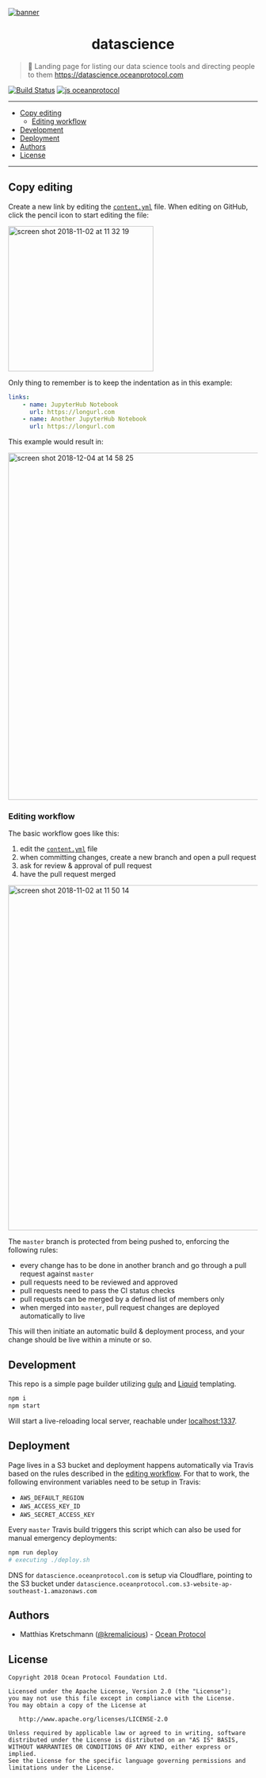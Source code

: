 [![banner](https://raw.githubusercontent.com/oceanprotocol/art/master/github/repo-banner%402x.png)](https://oceanprotocol.com)

<h1 align="center">datascience</h1>

> 🦞 Landing page for listing our data science tools and directing people to them
> https://datascience.oceanprotocol.com

[![Build Status](https://travis-ci.com/oceanprotocol/datascience.svg?token=3psqw6c8KMDqfdGQ2x6d&branch=master)](https://travis-ci.com/oceanprotocol/datascience)
[![js oceanprotocol](https://img.shields.io/badge/js-oceanprotocol-7b1173.svg)](https://github.com/oceanprotocol/eslint-config-oceanprotocol)

---

- [Copy editing](#copy-editing)
    - [Editing workflow](#editing-workflow)
- [Development](#development)
- [Deployment](#deployment)
- [Authors](#authors)
- [License](#license)

---

## Copy editing

Create a new link by editing the [`content.yml`](content.yml) file. When editing on GitHub, click the pencil icon to start editing the file:

<img width="293" alt="screen shot 2018-11-02 at 11 32 19" src="https://user-images.githubusercontent.com/90316/47910420-15142280-de93-11e8-8ab8-b8616abb7e60.png">

Only thing to remember is to keep the indentation as in this example:

```yaml
links:
    - name: JupyterHub Notebook
      url: https://longurl.com
    - name: Another JupyterHub Notebook
      url: https://longurl.com
```

This example would result in:

<img width="700" alt="screen shot 2018-12-04 at 14 58 25" src="https://user-images.githubusercontent.com/90316/49446699-152a7980-f7d5-11e8-8945-959f2e05e90b.png">


### Editing workflow

The basic workflow goes like this:

1. edit the [`content.yml`](content.yml) file
2. when committing changes, create a new branch and open a pull request
3. ask for review & approval of pull request
4. have the pull request merged

<img width="696" alt="screen shot 2018-11-02 at 11 50 14" src="https://user-images.githubusercontent.com/90316/47911346-7dfc9a00-de95-11e8-9414-71fe63b1577b.png">

The `master` branch is protected from being pushed to, enforcing the following rules:

-   every change has to be done in another branch and go through a pull request against `master`
-   pull requests need to be reviewed and approved
-   pull requests need to pass the CI status checks
-   pull requests can be merged by a defined list of members only
-   when merged into `master`, pull request changes are deployed automatically to live

This will then initiate an automatic build & deployment process, and your change should be live within a minute or so.

## Development

This repo is a simple page builder utilizing [gulp](https://gulpjs.com) and [Liquid](https://shopify.github.io/liquid/) templating.

```bash
npm i
npm start
```

Will start a live-reloading local server, reachable under [localhost:1337](http://localhost:1337).

## Deployment

Page lives in a S3 bucket and deployment happens automatically via Travis based on the rules described in the [editing workflow](#editing-workflow). For that to work, the following environment variables need to be setup in Travis:

-   `AWS_DEFAULT_REGION`
-   `AWS_ACCESS_KEY_ID`
-   `AWS_SECRET_ACCESS_KEY`

Every `master` Travis build triggers this script which can also be used for manual emergency deployments:

```bash
npm run deploy
# executing ./deploy.sh
```

DNS for `datascience.oceanprotocol.com` is setup via Cloudflare, pointing to the S3 bucket under `datascience.oceanprotocol.com.s3-website-ap-southeast-1.amazonaws.com`

## Authors

-   Matthias Kretschmann ([@kremalicious](https://github.com/kremalicious)) - [Ocean Protocol](https://oceanprotocol.com)

## License

```
Copyright 2018 Ocean Protocol Foundation Ltd.

Licensed under the Apache License, Version 2.0 (the "License");
you may not use this file except in compliance with the License.
You may obtain a copy of the License at

   http://www.apache.org/licenses/LICENSE-2.0

Unless required by applicable law or agreed to in writing, software
distributed under the License is distributed on an "AS IS" BASIS,
WITHOUT WARRANTIES OR CONDITIONS OF ANY KIND, either express or implied.
See the License for the specific language governing permissions and
limitations under the License.
```
